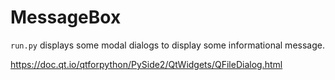 # MessageBox

`run.py` displays some modal dialogs to display some informational message.

https://doc.qt.io/qtforpython/PySide2/QtWidgets/QFileDialog.html
